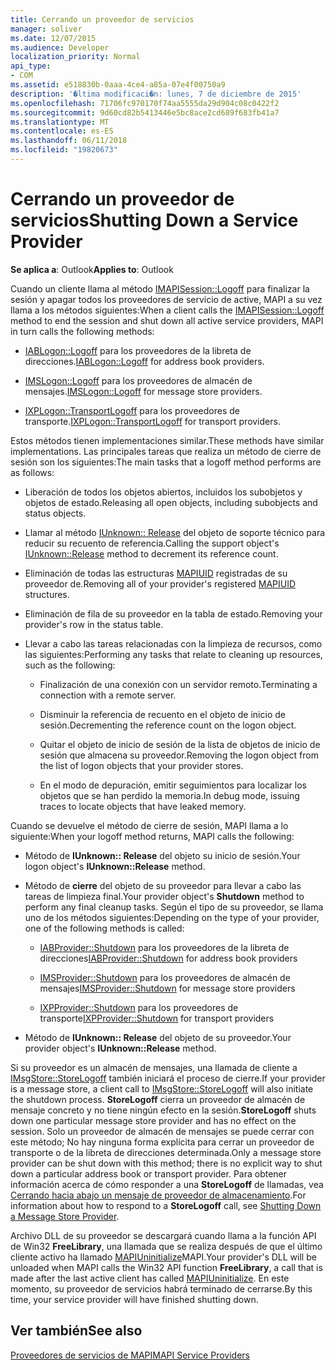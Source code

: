 ```yaml
---
title: Cerrando un proveedor de servicios
manager: soliver
ms.date: 12/07/2015
ms.audience: Developer
localization_priority: Normal
api_type:
- COM
ms.assetid: e518830b-0aaa-4ce4-a85a-07e4f00750a9
description: '�ltima modificaci�n: lunes, 7 de diciembre de 2015'
ms.openlocfilehash: 71706fc970170f74aa5555da29d904c08c0422f2
ms.sourcegitcommit: 9d60cd82b5413446e5bc8ace2cd689f683fb41a7
ms.translationtype: MT
ms.contentlocale: es-ES
ms.lasthandoff: 06/11/2018
ms.locfileid: "19820673"
---
```

# <a name="shutting-down-a-service-provider"></a><span data-ttu-id="be7dc-103">Cerrando un proveedor de servicios</span><span class="sxs-lookup"><span data-stu-id="be7dc-103">Shutting Down a Service Provider</span></span>

 
  
<span data-ttu-id="be7dc-104">**Se aplica a**: Outlook</span><span class="sxs-lookup"><span data-stu-id="be7dc-104">**Applies to**: Outlook</span></span> 
  
<span data-ttu-id="be7dc-105">Cuando un cliente llama al método [IMAPISession::Logoff](imapisession-logoff.md) para finalizar la sesión y apagar todos los proveedores de servicio de active, MAPI a su vez llama a los métodos siguientes:</span><span class="sxs-lookup"><span data-stu-id="be7dc-105">When a client calls the [IMAPISession::Logoff](imapisession-logoff.md) method to end the session and shut down all active service providers, MAPI in turn calls the following methods:</span></span> 
  
- <span data-ttu-id="be7dc-106">[IABLogon::Logoff](iablogon-logoff.md) para los proveedores de la libreta de direcciones.</span><span class="sxs-lookup"><span data-stu-id="be7dc-106">[IABLogon::Logoff](iablogon-logoff.md) for address book providers.</span></span> 
    
- <span data-ttu-id="be7dc-107">[IMSLogon::Logoff](imslogon-logoff.md) para los proveedores de almacén de mensajes.</span><span class="sxs-lookup"><span data-stu-id="be7dc-107">[IMSLogon::Logoff](imslogon-logoff.md) for message store providers.</span></span> 
    
- <span data-ttu-id="be7dc-108">[IXPLogon::TransportLogoff](ixplogon-transportlogoff.md) para los proveedores de transporte.</span><span class="sxs-lookup"><span data-stu-id="be7dc-108">[IXPLogon::TransportLogoff](ixplogon-transportlogoff.md) for transport providers.</span></span> 
    
<span data-ttu-id="be7dc-109">Estos métodos tienen implementaciones similar.</span><span class="sxs-lookup"><span data-stu-id="be7dc-109">These methods have similar implementations.</span></span> <span data-ttu-id="be7dc-110">Las principales tareas que realiza un método de cierre de sesión son los siguientes:</span><span class="sxs-lookup"><span data-stu-id="be7dc-110">The main tasks that a logoff method performs are as follows:</span></span>
  
- <span data-ttu-id="be7dc-111">Liberación de todos los objetos abiertos, incluidos los subobjetos y objetos de estado.</span><span class="sxs-lookup"><span data-stu-id="be7dc-111">Releasing all open objects, including subobjects and status objects.</span></span>
    
- <span data-ttu-id="be7dc-112">Llamar al método [IUnknown:: Release](http://msdn.microsoft.com/library/4b494c6f-f0ee-4c35-ae45-ed956f40dc7a%28Office.15%29.aspx) del objeto de soporte técnico para reducir su recuento de referencia.</span><span class="sxs-lookup"><span data-stu-id="be7dc-112">Calling the support object's [IUnknown::Release](http://msdn.microsoft.com/library/4b494c6f-f0ee-4c35-ae45-ed956f40dc7a%28Office.15%29.aspx) method to decrement its reference count.</span></span> 
    
- <span data-ttu-id="be7dc-113">Eliminación de todas las estructuras [MAPIUID](mapiuid.md) registradas de su proveedor de.</span><span class="sxs-lookup"><span data-stu-id="be7dc-113">Removing all of your provider's registered [MAPIUID](mapiuid.md) structures.</span></span> 
    
- <span data-ttu-id="be7dc-114">Eliminación de fila de su proveedor en la tabla de estado.</span><span class="sxs-lookup"><span data-stu-id="be7dc-114">Removing your provider's row in the status table.</span></span>
    
- <span data-ttu-id="be7dc-115">Llevar a cabo las tareas relacionadas con la limpieza de recursos, como las siguientes:</span><span class="sxs-lookup"><span data-stu-id="be7dc-115">Performing any tasks that relate to cleaning up resources, such as the following:</span></span>
    
  - <span data-ttu-id="be7dc-116">Finalización de una conexión con un servidor remoto.</span><span class="sxs-lookup"><span data-stu-id="be7dc-116">Terminating a connection with a remote server.</span></span>
    
  - <span data-ttu-id="be7dc-117">Disminuir la referencia de recuento en el objeto de inicio de sesión.</span><span class="sxs-lookup"><span data-stu-id="be7dc-117">Decrementing the reference count on the logon object.</span></span>
    
  - <span data-ttu-id="be7dc-118">Quitar el objeto de inicio de sesión de la lista de objetos de inicio de sesión que almacena su proveedor.</span><span class="sxs-lookup"><span data-stu-id="be7dc-118">Removing the logon object from the list of logon objects that your provider stores.</span></span>
    
  - <span data-ttu-id="be7dc-119">En el modo de depuración, emitir seguimientos para localizar los objetos que se han perdido la memoria.</span><span class="sxs-lookup"><span data-stu-id="be7dc-119">In debug mode, issuing traces to locate objects that have leaked memory.</span></span>
    
<span data-ttu-id="be7dc-120">Cuando se devuelve el método de cierre de sesión, MAPI llama a lo siguiente:</span><span class="sxs-lookup"><span data-stu-id="be7dc-120">When your logoff method returns, MAPI calls the following:</span></span>
  
- <span data-ttu-id="be7dc-121">Método de **IUnknown:: Release** del objeto su inicio de sesión.</span><span class="sxs-lookup"><span data-stu-id="be7dc-121">Your logon object's **IUnknown::Release** method.</span></span> 
    
- <span data-ttu-id="be7dc-122">Método de **cierre** del objeto de su proveedor para llevar a cabo las tareas de limpieza final.</span><span class="sxs-lookup"><span data-stu-id="be7dc-122">Your provider object's **Shutdown** method to perform any final cleanup tasks.</span></span> <span data-ttu-id="be7dc-123">Según el tipo de su proveedor, se llama uno de los métodos siguientes:</span><span class="sxs-lookup"><span data-stu-id="be7dc-123">Depending on the type of your provider, one of the following methods is called:</span></span> 
    
  - <span data-ttu-id="be7dc-124">[IABProvider::Shutdown](iabprovider-shutdown.md) para los proveedores de la libreta de direcciones</span><span class="sxs-lookup"><span data-stu-id="be7dc-124">[IABProvider::Shutdown](iabprovider-shutdown.md) for address book providers</span></span> 
    
  - <span data-ttu-id="be7dc-125">[IMSProvider::Shutdown](imsprovider-shutdown.md) para los proveedores de almacén de mensajes</span><span class="sxs-lookup"><span data-stu-id="be7dc-125">[IMSProvider::Shutdown](imsprovider-shutdown.md) for message store providers</span></span> 
    
  - <span data-ttu-id="be7dc-126">[IXPProvider::Shutdown](ixpprovider-shutdown.md) para los proveedores de transporte</span><span class="sxs-lookup"><span data-stu-id="be7dc-126">[IXPProvider::Shutdown](ixpprovider-shutdown.md) for transport providers</span></span> 
    
- <span data-ttu-id="be7dc-127">Método de **IUnknown:: Release** del objeto de su proveedor.</span><span class="sxs-lookup"><span data-stu-id="be7dc-127">Your provider object's **IUnknown::Release** method.</span></span> 
    
<span data-ttu-id="be7dc-128">Si su proveedor es un almacén de mensajes, una llamada de cliente a [IMsgStore::StoreLogoff](imsgstore-storelogoff.md) también iniciará el proceso de cierre.</span><span class="sxs-lookup"><span data-stu-id="be7dc-128">If your provider is a message store, a client call to [IMsgStore::StoreLogoff](imsgstore-storelogoff.md) will also initiate the shutdown process.</span></span> <span data-ttu-id="be7dc-129">**StoreLogoff** cierra un proveedor de almacén de mensaje concreto y no tiene ningún efecto en la sesión.</span><span class="sxs-lookup"><span data-stu-id="be7dc-129">**StoreLogoff** shuts down one particular message store provider and has no effect on the session.</span></span> <span data-ttu-id="be7dc-130">Solo un proveedor de almacén de mensajes se puede cerrar con este método; No hay ninguna forma explícita para cerrar un proveedor de transporte o de la libreta de direcciones determinada.</span><span class="sxs-lookup"><span data-stu-id="be7dc-130">Only a message store provider can be shut down with this method; there is no explicit way to shut down a particular address book or transport provider.</span></span> <span data-ttu-id="be7dc-131">Para obtener información acerca de cómo responder a una **StoreLogoff** de llamadas, vea [Cerrando hacia abajo un mensaje de proveedor de almacenamiento](shutting-down-a-message-store-provider.md).</span><span class="sxs-lookup"><span data-stu-id="be7dc-131">For information about how to respond to a **StoreLogoff** call, see [Shutting Down a Message Store Provider](shutting-down-a-message-store-provider.md).</span></span>
  
<span data-ttu-id="be7dc-132">Archivo DLL de su proveedor se descargará cuando llama a la función API de Win32 **FreeLibrary**, una llamada que se realiza después de que el último cliente activo ha llamado [MAPIUninitialize](mapiuninitialize.md)MAPI.</span><span class="sxs-lookup"><span data-stu-id="be7dc-132">Your provider's DLL will be unloaded when MAPI calls the Win32 API function **FreeLibrary**, a call that is made after the last active client has called [MAPIUninitialize](mapiuninitialize.md).</span></span> <span data-ttu-id="be7dc-133">En este momento, su proveedor de servicios habrá terminado de cerrarse.</span><span class="sxs-lookup"><span data-stu-id="be7dc-133">By this time, your service provider will have finished shutting down.</span></span> 
  
## <a name="see-also"></a><span data-ttu-id="be7dc-134">Ver también</span><span class="sxs-lookup"><span data-stu-id="be7dc-134">See also</span></span>



[<span data-ttu-id="be7dc-135">Proveedores de servicios de MAPI</span><span class="sxs-lookup"><span data-stu-id="be7dc-135">MAPI Service Providers</span></span>](mapi-service-providers.md)

